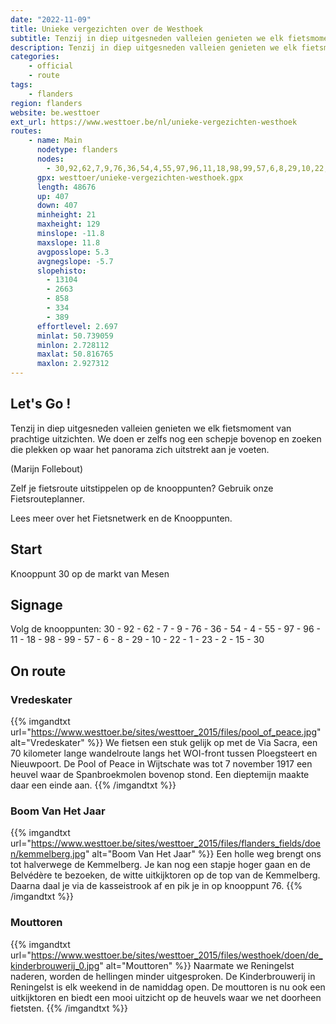 ```yaml
---
date: "2022-11-09"
title: Unieke vergezichten over de Westhoek
subtitle: Tenzij in diep uitgesneden valleien genieten we elk fietsmoment van prachtige uitzichten
description: Tenzij in diep uitgesneden valleien genieten we elk fietsmoment van prachtige uitzichten
categories:
    - official
    - route
tags:
    - flanders
region: flanders
website: be.westtoer
ext_url: https://www.westtoer.be/nl/unieke-vergezichten-westhoek
routes:
    - name: Main
      nodetype: flanders
      nodes:
        - 30,92,62,7,9,76,36,54,4,55,97,96,11,18,98,99,57,6,8,29,10,22,1,23,2,15,30
      gpx: westtoer/unieke-vergezichten-westhoek.gpx
      length: 48676
      up: 407
      down: 407
      minheight: 21
      maxheight: 129
      minslope: -11.8
      maxslope: 11.8
      avgposslope: 5.3
      avgnegslope: -5.7
      slopehisto:
        - 13104
        - 2663
        - 858
        - 334
        - 389
      effortlevel: 2.697
      minlat: 50.739059
      minlon: 2.728112
      maxlat: 50.816765
      maxlon: 2.927312
---
```


## Let's Go ! 

Tenzij in diep uitgesneden valleien genieten we elk fietsmoment van prachtige uitzichten. We doen er zelfs nog een schepje bovenop en zoeken die plekken op waar het panorama zich uitstrekt aan je voeten.

(Marijn Follebout)

Zelf je fietsroute uitstippelen op de knooppunten? Gebruik onze Fietsrouteplanner.

Lees meer over het Fietsnetwerk en de Knooppunten.

## Start

Knooppunt 30 op de markt van Mesen

## Signage

Volg de knooppunten: 30 - 92 - 62 - 7 - 9 - 76 - 36 - 54 - 4 - 55 - 97 - 96 - 11 - 18 - 98 - 99 - 57 - 6 - 8 - 29 - 10 - 22 - 1 - 23 - 2 - 15 - 30

## On route

### Vredeskater

{{% imgandtxt url="https://www.westtoer.be/sites/westtoer_2015/files/pool_of_peace.jpg" alt="Vredeskater" %}}
We fietsen een stuk gelijk op met de Via Sacra, een 70 kilometer lange wandelroute langs het WOI-front tussen Ploegsteert en Nieuwpoort. De Pool of Peace in Wijtschate was tot 7 november 1917 een heuvel waar de Spanbroekmolen bovenop stond. Een dieptemijn maakte daar een einde aan.
{{% /imgandtxt %}}

### Boom Van Het Jaar

{{% imgandtxt url="https://www.westtoer.be/sites/westtoer_2015/files/flanders_fields/doen/kemmelberg.jpg" alt="Boom Van Het Jaar" %}}
Een holle weg brengt ons tot halverwege de Kemmelberg. Je kan nog een stapje hoger gaan en de Belvédère te bezoeken, de witte uitkijktoren op de top van de Kemmelberg. Daarna daal je via de kasseistrook af en pik je in op knooppunt 76.
{{% /imgandtxt %}}

### Mouttoren

{{% imgandtxt url="https://www.westtoer.be/sites/westtoer_2015/files/westhoek/doen/de_kinderbrouwerij_0.jpg" alt="Mouttoren" %}}
Naarmate we Reningelst naderen, worden de hellingen minder uitgesproken. De Kinderbrouwerij in Reningelst is elk weekend in de namiddag open. De mouttoren is nu ook een uitkijktoren en biedt een mooi uitzicht op de heuvels waar we net doorheen fietsten.
{{% /imgandtxt %}}



